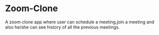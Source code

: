 # Zoom-Clone
A zoom clone app where user can schedule a meeting,join a meeting and also he/she can see history of all the previous meetings.
